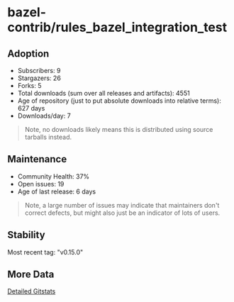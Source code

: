 # bazel-contrib/rules_bazel_integration_test

## Adoption

- Subscribers: 9
- Stargazers: 26
- Forks: 5
- Total downloads (sum over all releases and artifacts): 4551
- Age of repository (just to put absolute downloads into relative terms): 627 days
- Downloads/day: 7

> Note, no downloads likely means this is distributed using source tarballs instead.

## Maintenance

- Community Health: 37%
- Open issues: 19
- Age of last release: 6 days

> Note, a large number of issues may indicate that maintainers don't correct defects, but might also
> just be an indicator of lots of users.

## Stability

Most recent tag: "v0.15.0"

## More Data

[Detailed Gitstats](/bazel-catalog/gitstats/bazel-contrib/rules_bazel_integration_test)

